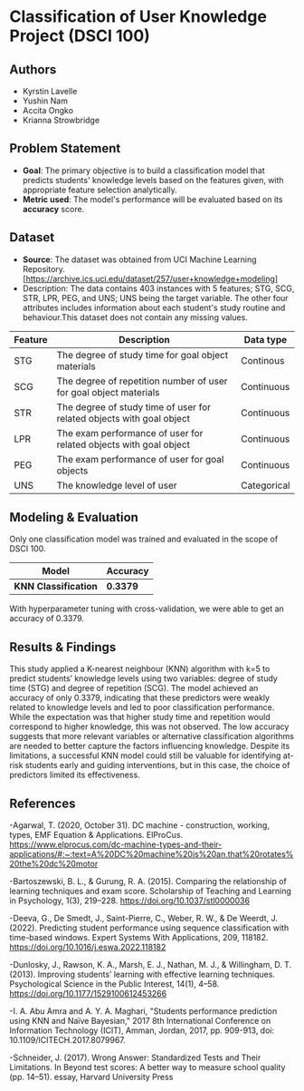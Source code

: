 # Classification of User Knowledge Project (DSCI 100)

## Authors
- Kyrstin Lavelle
- Yushin Nam
- Accita Ongko
- Krianna Strowbridge

## Problem Statement
- **Goal**: The primary objective is to build a classification model that predicts students' knowledge levels based on the features given, with appropriate feature selection analytically.
- **Metric used**: The model's performance will be evaluated based on its **accuracy** score. 

## Dataset
- **Source**: The dataset was obtained from UCI Machine Learning Repository. [https://archive.ics.uci.edu/dataset/257/user+knowledge+modeling]
- Description: The data contains 403 instances with 5 features; STG, SCG, STR, LPR, PEG, and UNS; UNS being the target variable. The other four attributes includes information about each student's study routine and behaviour.This dataset does not contain any missing values.

|Feature|Description|Data type|
|---|---|---|
|STG|The degree of study time for goal object materials|Continous|
|SCG|The degree of repetition number of user for goal object materials|Continuous|
|STR|The degree of study time of user for related objects with goal object|Continuous|
|LPR|The exam performance of user for related objects with goal object|Continuous|
|PEG|The exam performance of user for goal objects|Continuous|
|UNS|The knowledge level of user|Categorical|

## Modeling & Evaluation

Only one classification model was trained and evaluated in the scope of DSCI 100. 

|Model|Accuracy|
|---|---|
|**KNN Classification**|**0.3379**|

With hyperparameter tuning with cross-validation, we were able to get an accuracy of 0.3379.

## Results & Findings

This study applied a K-nearest neighbour (KNN) algorithm with k=5 to predict students’ knowledge levels using two variables: degree of study time (STG) and degree of repetition (SCG). The model achieved an accuracy of only 0.3379, indicating that these predictors were weakly related to knowledge levels and led to poor classification performance. While the expectation was that higher study time and repetition would correspond to higher knowledge, this was not observed. The low accuracy suggests that more relevant variables or alternative classification algorithms are needed to better capture the factors influencing knowledge. Despite its limitations, a successful KNN model could still be valuable for identifying at-risk students early and guiding interventions, but in this case, the choice of predictors limited its effectiveness.

## References
-Agarwal, T. (2020, October 31). DC machine - construction, working, types, EMF Equation & Applications. ElProCus. https://www.elprocus.com/dc-machine-types-and-their-applications/#:~:text=A%20DC%20machine%20is%20an,that%20rotates%20the%20dc%20motor 

-Bartoszewski, B. L., & Gurung, R. A. (2015). Comparing the relationship of learning techniques and exam score. Scholarship of Teaching and Learning in Psychology, 1(3), 219–228. https://doi.org/10.1037/stl0000036

-Deeva, G., De Smedt, J., Saint-Pierre, C., Weber, R. W., & De Weerdt, J. (2022). Predicting student performance using sequence classification with time-based windows. Expert Systems With Applications, 209, 118182. https://doi.org/10.1016/j.eswa.2022.118182

-Dunlosky, J., Rawson, K. A., Marsh, E. J., Nathan, M. J., & Willingham, D. T. (2013). Improving students’ learning with effective learning techniques. Psychological Science in the Public Interest, 14(1), 4–58. https://doi.org/10.1177/1529100612453266

-I. A. Abu Amra and A. Y. A. Maghari, "Students performance prediction using KNN and Naïve Bayesian," 2017 8th International Conference on Information Technology (ICIT), Amman, Jordan, 2017, pp. 909-913, doi: 10.1109/ICITECH.2017.8079967.

-Schneider, J. (2017). Wrong Answer: Standardized Tests and Their Limitations. In Beyond test scores: A better way to measure school quality (pp. 14–51). essay, Harvard University Press
